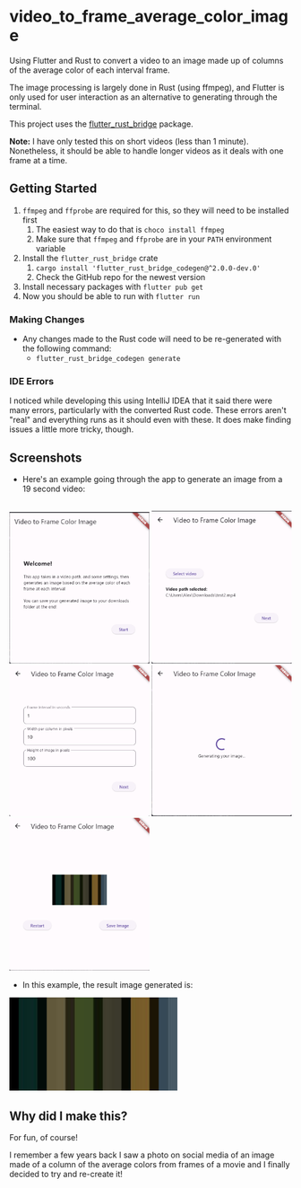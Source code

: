 # video_to_frame_average_color_image

Using Flutter and Rust to convert a video to an image made up of 
columns of the average color of each interval frame.

The image processing is largely done in Rust (using ffmpeg), and Flutter 
is only used for user interaction as an alternative to generating through
the terminal.

This project uses the [flutter_rust_bridge](https://github.com/fzyzcjy/flutter_rust_bridge) 
package.

**Note:** I have only tested this on short videos (less than 1 minute).
Nonetheless, it should be able to handle longer videos as it deals with one frame
at a time.


## Getting Started

1. `ffmpeg` and `ffprobe` are required for this, so they will need to be installed first
   1. The easiest way to do that is `choco install ffmpeg`
   2. Make sure that `ffmpeg` and `ffprobe` are in your `PATH` environment variable
2. Install the `flutter_rust_bridge` crate
   1. `cargo install 'flutter_rust_bridge_codegen@^2.0.0-dev.0'`
   2. Check the GitHub repo for the newest version
3. Install necessary packages with `flutter pub get`
4. Now you should be able to run with `flutter run`

### Making Changes

- Any changes made to the Rust code will need to be re-generated with the following
  command:
  - `flutter_rust_bridge_codegen generate`

### IDE Errors

I noticed while developing this using IntelliJ IDEA that it said there were many errors,
particularly with the converted Rust code. These errors aren't "real" and everything runs
as it should even with these. It does make finding issues a little more tricky, though.

## Screenshots

- Here's an example going through the app to generate an image from a 19 second video:
<br/>
<img src="assets/screen_1.png" alt="Home Page" width="250px" />
<img src="assets/screen_2.png" alt="Video Select" width="250px" />
<img src="assets/screen_3.png" alt="Settings" width="250px" />
<img src="assets/screen_4_loading.png" alt="Generating" width="250px" />
<img src="assets/screen_4_finished.png" alt="Finished" width="250px" />

<br />

- In this example, the result image generated is: <br/>
<img src="assets/output.jpg" alt="Result" width="300px" />

## Why did I make this?

For fun, of course!

I remember a few years back I saw a photo on social media of an image
made of a column of the average colors from frames of a movie and I
finally decided to try and re-create it!
